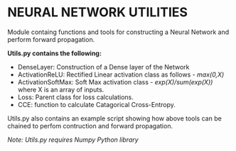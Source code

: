 # NEURAL NETWORK UTILITIES

Module containg functions and tools for constructing a Neural Network and perform forward propagation.

**Utils.py contains the following:**
- DenseLayer: Construction of a Dense layer of the Network
- ActivationReLU: Rectified Linear activation class as follows - _max(0,X)_
- ActivationSoftMax: Soft Max activation class - _exp(X)/sum(exp(X))_ where X is an array of inputs.
- Loss: Parent class for loss calculations.
- CCE: function to calculate Catagorical Cross-Entropy.

Utils.py also contains an  example script showing how above tools can be chained to perfom contruction and forward propagation.


_Note: Utils.py requires Numpy Python library_
